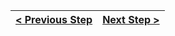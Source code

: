 | [< Previous Step](http://test.com/prev/) | [Next Step >](http://test.com/next/) |
|:--------------------------------|--------------------------------:|
